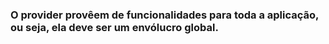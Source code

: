 ### O provider provêem de funcionalidades para toda a aplicação, ou seja, ela deve ser um envólucro global.